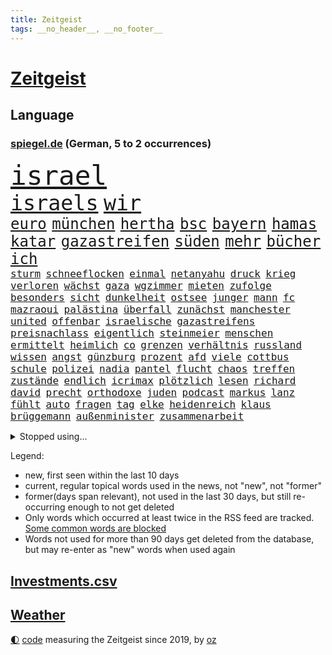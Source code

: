 ```yaml
---
title: Zeitgeist
tags: __no_header__, __no_footer__
---
```


# [Zeitgeist](https://oliz.io/zeitgeist/)

## Language

<h3><a href="https://www.spiegel.de" target="_blank">spiegel.de</a> (German, 5 to 2 occurrences)</h3>
<p style="font-family:monospace">
<span style="font-size:32pt"><a href="news_links.html#israel" class="current">israel</a></span>
<br>
<span style="font-size:25pt"><a href="news_links.html#israels" class="current">israels</a></span>
<span style="font-size:25pt"><a href="news_links.html#wir" class="current">wir</a></span>
<br>
<span style="font-size:18pt"><a href="news_links.html#euro" class="current">euro</a></span>
<span style="font-size:18pt"><a href="news_links.html#münchen" class="current">münchen</a></span>
<span style="font-size:18pt"><a href="news_links.html#hertha" class="current">hertha</a></span>
<span style="font-size:18pt"><a href="news_links.html#bsc" class="current">bsc</a></span>
<span style="font-size:18pt"><a href="news_links.html#bayern" class="current">bayern</a></span>
<span style="font-size:18pt"><a href="news_links.html#hamas" class="current">hamas</a></span>
<span style="font-size:18pt"><a href="news_links.html#katar" class="current">katar</a></span>
<span style="font-size:18pt"><a href="news_links.html#gazastreifen" class="current">gazastreifen</a></span>
<span style="font-size:18pt"><a href="news_links.html#süden" class="current">süden</a></span>
<span style="font-size:18pt"><a href="news_links.html#mehr" class="current">mehr</a></span>
<span style="font-size:18pt"><a href="news_links.html#bücher" class="current">bücher</a></span>
<span style="font-size:18pt"><a href="news_links.html#ich" class="current">ich</a></span>
<br>
<span style="font-size:12pt"><a href="news_links.html#sturm" class="current">sturm</a></span>
<span style="font-size:12pt"><a href="news_links.html#schneeflocken" class="new">schneeflocken</a></span>
<span style="font-size:12pt"><a href="news_links.html#einmal" class="current">einmal</a></span>
<span style="font-size:12pt"><a href="news_links.html#netanyahu" class="current">netanyahu</a></span>
<span style="font-size:12pt"><a href="news_links.html#druck" class="current">druck</a></span>
<span style="font-size:12pt"><a href="news_links.html#krieg" class="current">krieg</a></span>
<span style="font-size:12pt"><a href="news_links.html#verloren" class="current">verloren</a></span>
<span style="font-size:12pt"><a href="news_links.html#wächst" class="current">wächst</a></span>
<span style="font-size:12pt"><a href="news_links.html#gaza" class="current">gaza</a></span>
<span style="font-size:12pt"><a href="news_links.html#wgzimmer" class="current">wgzimmer</a></span>
<span style="font-size:12pt"><a href="news_links.html#mieten" class="current">mieten</a></span>
<span style="font-size:12pt"><a href="news_links.html#zufolge" class="current">zufolge</a></span>
<span style="font-size:12pt"><a href="news_links.html#besonders" class="current">besonders</a></span>
<span style="font-size:12pt"><a href="news_links.html#sicht" class="current">sicht</a></span>
<span style="font-size:12pt"><a href="news_links.html#dunkelheit" class="current">dunkelheit</a></span>
<span style="font-size:12pt"><a href="news_links.html#ostsee" class="current">ostsee</a></span>
<span style="font-size:12pt"><a href="news_links.html#junger" class="current">junger</a></span>
<span style="font-size:12pt"><a href="news_links.html#mann" class="current">mann</a></span>
<span style="font-size:12pt"><a href="news_links.html#fc" class="current">fc</a></span>
<span style="font-size:12pt"><a href="news_links.html#mazraoui" class="new">mazraoui</a></span>
<span style="font-size:12pt"><a href="news_links.html#palästina" class="current">palästina</a></span>
<span style="font-size:12pt"><a href="news_links.html#überfall" class="current">überfall</a></span>
<span style="font-size:12pt"><a href="news_links.html#zunächst" class="current">zunächst</a></span>
<span style="font-size:12pt"><a href="news_links.html#manchester" class="current">manchester</a></span>
<span style="font-size:12pt"><a href="news_links.html#united" class="current">united</a></span>
<span style="font-size:12pt"><a href="news_links.html#offenbar" class="current">offenbar</a></span>
<span style="font-size:12pt"><a href="news_links.html#israelische" class="current">israelische</a></span>
<span style="font-size:12pt"><a href="news_links.html#gazastreifens" class="new">gazastreifens</a></span>
<span style="font-size:12pt"><a href="news_links.html#preisnachlass" class="new">preisnachlass</a></span>
<span style="font-size:12pt"><a href="news_links.html#eigentlich" class="current">eigentlich</a></span>
<span style="font-size:12pt"><a href="news_links.html#steinmeier" class="current">steinmeier</a></span>
<span style="font-size:12pt"><a href="news_links.html#menschen" class="current">menschen</a></span>
<span style="font-size:12pt"><a href="news_links.html#ermittelt" class="current">ermittelt</a></span>
<span style="font-size:12pt"><a href="news_links.html#heimlich" class="current">heimlich</a></span>
<span style="font-size:12pt"><a href="news_links.html#co" class="current">co</a></span>
<span style="font-size:12pt"><a href="news_links.html#grenzen" class="current">grenzen</a></span>
<span style="font-size:12pt"><a href="news_links.html#verhältnis" class="current">verhältnis</a></span>
<span style="font-size:12pt"><a href="news_links.html#russland" class="current">russland</a></span>
<span style="font-size:12pt"><a href="news_links.html#wissen" class="current">wissen</a></span>
<span style="font-size:12pt"><a href="news_links.html#angst" class="current">angst</a></span>
<span style="font-size:12pt"><a href="news_links.html#günzburg" class="current">günzburg</a></span>
<span style="font-size:12pt"><a href="news_links.html#prozent" class="current">prozent</a></span>
<span style="font-size:12pt"><a href="news_links.html#afd" class="current">afd</a></span>
<span style="font-size:12pt"><a href="news_links.html#viele" class="current">viele</a></span>
<span style="font-size:12pt"><a href="news_links.html#cottbus" class="new">cottbus</a></span>
<span style="font-size:12pt"><a href="news_links.html#schule" class="current">schule</a></span>
<span style="font-size:12pt"><a href="news_links.html#polizei" class="current">polizei</a></span>
<span style="font-size:12pt"><a href="news_links.html#nadia" class="current">nadia</a></span>
<span style="font-size:12pt"><a href="news_links.html#pantel" class="new">pantel</a></span>
<span style="font-size:12pt"><a href="news_links.html#flucht" class="current">flucht</a></span>
<span style="font-size:12pt"><a href="news_links.html#chaos" class="current">chaos</a></span>
<span style="font-size:12pt"><a href="news_links.html#treffen" class="current">treffen</a></span>
<span style="font-size:12pt"><a href="news_links.html#zustände" class="current">zustände</a></span>
<span style="font-size:12pt"><a href="news_links.html#endlich" class="current">endlich</a></span>
<span style="font-size:12pt"><a href="news_links.html#icrimax" class="new">icrimax</a></span>
<span style="font-size:12pt"><a href="news_links.html#plötzlich" class="current">plötzlich</a></span>
<span style="font-size:12pt"><a href="news_links.html#lesen" class="current">lesen</a></span>
<span style="font-size:12pt"><a href="news_links.html#richard" class="current">richard</a></span>
<span style="font-size:12pt"><a href="news_links.html#david" class="current">david</a></span>
<span style="font-size:12pt"><a href="news_links.html#precht" class="new">precht</a></span>
<span style="font-size:12pt"><a href="news_links.html#orthodoxe" class="current">orthodoxe</a></span>
<span style="font-size:12pt"><a href="news_links.html#juden" class="current">juden</a></span>
<span style="font-size:12pt"><a href="news_links.html#podcast" class="current">podcast</a></span>
<span style="font-size:12pt"><a href="news_links.html#markus" class="current">markus</a></span>
<span style="font-size:12pt"><a href="news_links.html#lanz" class="new">lanz</a></span>
<span style="font-size:12pt"><a href="news_links.html#fühlt" class="current">fühlt</a></span>
<span style="font-size:12pt"><a href="news_links.html#auto" class="current">auto</a></span>
<span style="font-size:12pt"><a href="news_links.html#fragen" class="current">fragen</a></span>
<span style="font-size:12pt"><a href="news_links.html#tag" class="current">tag</a></span>
<span style="font-size:12pt"><a href="news_links.html#elke" class="current">elke</a></span>
<span style="font-size:12pt"><a href="news_links.html#heidenreich" class="current">heidenreich</a></span>
<span style="font-size:12pt"><a href="news_links.html#klaus" class="current">klaus</a></span>
<span style="font-size:12pt"><a href="news_links.html#brüggemann" class="new">brüggemann</a></span>
<span style="font-size:12pt"><a href="news_links.html#außenminister" class="current">außenminister</a></span>
<span style="font-size:12pt"><a href="news_links.html#zusammenarbeit" class="current">zusammenarbeit</a></span>
</p>
<details>
<summary>Stopped using...</summary>
<p class="former" style="font-size:12pt">
gerichtshof(1089) covid(1087) entdeckung(1087) november(1087) coronakrise(1086) flugzeuge(1086) geschützt(1086) trat(1086) beschreibt(1085) direkt(1085) geschäfte(1085) hebt(1085) neuseeland(1085) person(1085) rückschlag(1085) schlimm(1085) sogenannte(1085) wartet(1085) weiße(1085) zuschauer(1085) behauptet(1084) pressekonferenz(1084) sicherheitskräfte(1084) umstrittene(1084) umwelt(1084) vermuten(1084) verzweifelt(1084) digitalisierung(1083) entlassung(1083) halle(1083) journalisten(1083) main(1083) märz(1083) stürzte(1083) zuge(1083) abschied(1082) bestimmte(1082) botschaften(1082) ehren(1082) oberste(1082) welchem(1082) wofür(1082) 65(1081) angeklagter(1081) riss(1081) tom(1081) verlängerung(1081) anwohner(1080) erlassen(1080) musiker(1080) weshalb(1080) enthüllt(1079) freundin(1079) miteinander(1079) polizeieinsatz(1079) sicherte(1079) spanier(1079) arbeitnehmer(1078) dreimal(1078) einführen(1078) entgegen(1078) entlastet(1078) experte(1078) voraus(1078) bewährungsstrafe(1077) erinnerungen(1077) sports(1077) träumen(1077) untersuchungsausschuss(1077) entlässt(1076) entschädigung(1076) lieben(1076) vielerorts(1076) bestimmten(1075) größter(1075) irak(1075) oppositionelle(1075) problemen(1075) widerspruch(1075) halbfinale(1073) januar(1073) jüngere(1073) rat(1073) juli(1072) mode(1072) trafen(1072) vorstellen(1072) 31(1071) genutzt(1071) springt(1071) zugelassen(1071) norwegen(1070) senkt(1069) weite(1069) pünktlich(1068) gering(1067) viertelfinale(1067) einschränkungen(1066) fortgesetzt(1066) auflagen(1065) zerstören(1064) 28(1063) bäume(1063) pkw(1063) schaffte(1063) umgeht(1060) vorteile(1060) wunder(1060) erwachsene(1058) top(1056) begrüßt(1055) ähnlich(1055) informiert(1053) einbruch(1051) griechischen(1051) retter(1051) abstieg(1050) auseinandersetzung(1050) schwung(1049) ältere(1049) profis(1048) solchen(1048) koalitionspartner(1047) gehabt(1043) staatlichen(1035) gebieten(1031) regelmäßig(1016) ausweg(1014) diagnose(977) finanziellen(934) investor(914) bewirbt(912) long(909) rumänien(903) gewalttat(897) geehrt(891) fußballstar(874) besonderes(865) drohende(845) müll(839) kolumbien(837) novak(823) adac(819) djoković(817) bundesanwaltschaft(815) 72(805) fossilen(791) erfolglos(789) inszenieren(788) fluten(787) beeinträchtigt(780) konzerns(780) ukrainischer(775) umkämpften(775) analysten(774) jenseits(771) stehlen(763) haushalt(756) 73(747) angestellten(747) pazifik(736) dokumentiert(729) vorteil(728) schränkt(724) basketballstar(723) minus(715) rauswurf(711) gewachsen(700) rosa(699) 74(697) magazin(697) zehnjähriger(675) lebenslang(671) einziger(660) verteuert(645) einzig(642) ben(624) match(623) verringern(621) spielern(620) filmemacher(608) emotionalen(601) unwetter(593) runter(592) abschaffung(591) premierministerin(590) versagen(588) geplanter(583) absagen(576) besetzte(572) fluss(569) empfang(562) künstlerin(558) eindrücke(556) todes(556) kasse(552) patrick(552) windkraft(546) organisierte(543) lohn(540) spekulationen(540) talent(535) fernen(529) schwarzes(529) neuerdings(526) packenden(525) besetzen(521) ärztinnen(513) konzerte(500) luisa(494) 1200(493) kai(491) besseren(482) titelverteidiger(482) 54(480) ulrich(480) verheerend(480) einhalten(478) paderborn(478) lob(476) übung(470) 86(466) feuert(461) ängste(460) thüringens(458) verstoßen(456) verteilen(454) sehe(453) tasche(451) 16jähriger(449) großaufgebot(449) geschichtenewsletter(448) olympiasieger(447) l(446) weitergehen(446) batterien(441) rettungsaktion(440) chinesen(436) umweltschützer(429) neubauer(427) seltsam(423) schlimmeres(422) bürgergeld(420) werben(419) durchs(418) heizung(418) importiert(418) aufstand(417) hetze(415) moderator(415) spitzen(414) ganzes(412) elefanten(406) heikle(406) entkommen(401) sicherer(400) klettert(393) stephan(392) nachspiel(391) überreste(390) lula(389) rügt(383) durchaus(376) kriminalität(376) juristische(374) gesundheitszustand(371) schottische(370) unbestimmte(369) kollegin(367) verbleib(367) verwandelt(367) kinderpornografie(366) arzneimittel(363) fortschritte(362) frühling(362) klimaaktivistin(357) gerecht(354) standard(354) festgehalten(351) dahintersteckt(350) herrschen(350) kulissen(348) natogeneralsekretär(345) traditionell(341) bedrohungen(340) ausgebremst(338) neuheiten(333) befragung(331) vodafone(331) geschmack(328) sämtliche(328) fängt(327) misstrauen(326) aussichten(325) familienministerin(325) apples(322) spion(322) zulassen(322) bamberg(319) haag(318) bedienen(317) geheim(316) staates(316) redet(313) ig(312) metall(312) privatjets(311) entwendet(308) technische(306) mediathek(304) fenster(302) djokovic(298) gegensatz(298) indigene(297) lauter(297) kunstwerk(295) strafanzeige(293) naturschützer(292) trauern(292) zugunglück(292) 47(291) muster(289) regierende(289) bundesrechnungshof(286) unangenehm(286) gelegenheit(285) gekündigt(284) professionell(283) verwandte(282) informieren(281) hürde(280) kieler(277) beliebter(276) renommierte(276) änderung(276) eva(275) mittelpunkt(273) umzug(273) day(271) salat(269) erfährt(268) nizza(268) zufriedener(268) einträge(265) interessante(264) überflüssig(264) ausstand(263) geschadet(263) mythos(263) nannte(263) radio(263) mächtig(262) gesundheitliche(261) versinken(260) soest(259) immobilienpreise(258) passanten(258) sorgten(257) rauchen(255) springen(255) bukarest(254) 23jähriger(253) minderjährige(253) ertragen(252) halbinsel(252) anhörung(251) freier(251) entlang(250) unbezahlbar(250) befasst(249) fortan(249) ocean(248) leopard(246) messe(246) alcaraz(245) janet(243) nähert(242) vermeintlichen(242) schwache(241) streamer(241) streifen(239) angestiegen(238) niederländischen(238) regierungsvertreter(238) schritten(238) erschüttern(237) etappe(236) rechtsaußen(236) dennis(232) angezündet(231) spiegelspitzengespräch(231) umdenken(231) aufbruch(230) bewertet(230) niederösterreich(230) azubis(229) messerangriffs(227) siedlung(227) traurig(226) reiz(225) ringe(222) fett(221) coup(220) schwerem(220) seniorinnen(220) massachusetts(219) 130(218) wegner(218) wassermassen(217) stillstand(216) beurteilen(214) hundekot(211) objekt(211) souveränität(211) effizient(210) umstellung(210) basketball(209) instituts(209) menschliche(209) komplizen(208) schwangerschaftsabbrüche(207) zurückgeben(205) topdiplomat(204) austritt(203) fähre(203) afrikanische(202) verwüstet(202) ausschnitte(201) milliardenschwere(201) mythen(201) russisch(201) verteidigte(201) vorfahren(201) wendepunkt(201) slowenien(200) unweit(200) #metoo(199) königsetappe(199) nairobi(199) geheimnisvolle(198) wasserknappheit(198) wassermangel(197) heizungen(196) hellt(196) obduziert(196) schwersten(195) hinweg(193) insolvent(193) zeug(193) begangen(192) gesunde(192) schulkinder(191) bezieht(190) bundesverwaltungsgericht(190) erfolgen(190) italienischer(190) usbundesstaats(190) wach(190) mobil(189) ostseepipelines(189) griechenlands(188) absatz(187) errichten(187) f(187) optionen(187) usgeheimdienste(186) elbe(185) tatwaffe(185) jacht(184) wettrennen(184) 88(183) luke(183) niederländischer(183) schieben(183) elterngeld(182) vergangenem(182) ideale(181) dna(180) bestandsaufnahme(178) duschen(178) reißenden(178) ticket(178) gekürt(177) säen(177) zittern(177) geknackt(176) produkt(176) astronomie(175) länderspiele(175) pool(174) unrealistisch(174) umfragehoch(171) breite(170) westlicher(168) fläche(167) monarch(166) schwachstelle(166) unterbricht(166) zuständigen(166) 34jähriger(164) 1974(163) 2010(163) basketballer(163) kopfzerbrechen(161) kennedy(160) stuft(159) tschentscher(158) hinterließ(157) senden(157) cia(156) fühle(156) missachtet(156) fisch(155) horror(155) beleidigung(154) logo(154) trikot(154) zehnjährigen(153) gedenkt(152) spielten(151) 180(149) beschmiert(149) anlegen(148) energiesicherheit(148) notarzt(148) bewahrt(147) court(146) karamursa(146) militärregierung(146) vergiften(146) begleitete(145) einkommensteuer(145) erledigen(145) höchststand(145) sony(145) vergebung(145) auftauchen(144) heilung(144) unterbrochen(144) christopher(143) mitarbeitenden(143) strikt(143) gebäudeenergiegesetz(142) supreme(142) auswirken(141) besatzer(141) kuba(141) coronahilfen(139) look(139) genditzki(138) versteckt(138) ereignis(137) regierungen(137) arabischen(136) salzburg(136) schulter(135) tarnung(135) erregt(134) exbürgermeister(133) kredite(133) schimpfen(133) gefördert(132) nächtliche(132) nötigen(132) 9(131) kolonialismus(131) trümmer(131) umbenennung(131) fünfeinhalb(130) mangelware(130) radprofis(130) anschaut(129) drohnenangriffe(129) energieintensive(129) schönsten(129) dingen(128) militärführung(128) 21jährigen(127) anschlägen(127) frodeno(127) kfrage(127) memoiren(127) mohammed(127) zusammenfassung(127) brachen(126) wahlkampfthema(126) herkunftsstaaten(125) zurücktreten(125) alben(124) ausrichten(124) befassen(124) outback(124) coco(123) gauff(123) staatschefs(123) führender(122) motivierten(122) ranken(122) altersvorsorge(121) bergsteiger(121) einzusetzen(121) brandstiftung(120) beitragen(119) lebenserwartung(119) partien(119) rettungsversuch(119) verfassung(119) wortlaut(119) asylanträgen(118) bundeshaushalt(118) seen(118) unzulässig(118) regierungsflieger(117) schiffs(117) soldatinnen(117) befürchtete(116) belgiens(116) bürgern(116) erneuerbarer(116) katastrophengebiet(116) strategisch(116) chipherstellers(115) mobilität(115) mysteriöse(115) open(115) verwüstung(114) elend(113) josh(113) rundfahrt(113) abschlusserklärung(112) bremse(112) budget(112) gesamtführung(112) ämtern(112) finaleinzug(111) kinderreportern(111) versagte(111) verzweifelte(111) bezweifelt(109) leichte(108) sechster(107) sympathisch(107) verstrickungen(107) klopfen(106) pflegerin(106) potenziell(106) rechtsextremer(106) teamkollege(106) kosovarische(105) vorbestraft(105) wirtschaftsforscher(105) beinen(104) gelte(104) schläft(104) gündoğan(103) homosexualität(103) i̇lkay(103) millionenschaden(103) regionalwahlen(103) sommerpause(103) wohnhäuser(102) bezahlte(101) brasiliens(101) wanderung(101) abgewehrt(100) apolda(100) bundesagentur(100) aufräumarbeiten(99) drohnenaufnahmen(99) freiwilligen(98) außerirdische(97) brandenburgischen(97) iris(97) techniker(97) weile(97) zumutung(97) aryna(96) jannik(96) sabalenka(96) sinner(96) interessiert(95) motorrad(95) niedergang(95) systeme(95) tunis(95) asylstreit(94) dnjepr(94) fertiggestellt(94) havertz(94) nachkommen(94) spirale(93) unwettern(93) waggon(93) bundeswirtschaftsministerium(92) energieverbrauch(92) fußballem(92) kreuzfahrtschiff(92) theorien(92) verschollen(92) grandslamtitel(91) ryanair(91) verschlechtern(91) vox(91) wetterbedingungen(91) eingestürzte(90) füllen(90) lebend(90) milliardenschweren(90) vermittlungen(90) ehre(89) wählerstimmen(89) 4500(88) braut(88) ertrinkt(88) mahmoud(88) spitzenplatz(88) vergessene(88) worms(88) anderthalb(87) eile(87) erschöpfung(87) hergestellt(87) karosserien(87) nationalcoach(87) städtischen(87) tyler(87) bedankte(86) freistaat(86) hafengesellschaft(86) neuschwanstein(86) abhandengekommen(85) angelaufen(85) bundesminister(85) chipfabrik(85) entgleisungen(85) exnationalspielerin(85) staatstrauer(85) titan(85) verhandelten(85) airbusjets(84) jobeinstieg(84) motorradunfall(84) nordstreamanschlag(84) umarmung(84) aurubis(83) bomber(83) erweist(83) heimem(83) kupferhersteller(83) köchinnen(83) programme(83) pur(83) anwesenden(82) aussetzer(82) beeinträchtigungen(82) geparkten(82) herunterzuspielen(82) jaroslaw(82) kaczyński(82) o2(82) pischef(82) flotte(81) sensationell(81) twitch(81) umringt(81) verhöhnt(81) alfons(80) bahrain(80) enger(80) ezb(80) leuchtet(80) sicherheitslücke(80) veganen(80) abgaben(79) ecstasy(79) freigeben(79) polizeisprecher(79) tauchgang(79) ultra(79) ärztlichen(79) haas(78) mutmaßliches(78) prigoschinaufstand(78) volksfesten(78) 2050(77) android(77) gefährlichste(77) it’s(77) neuartige(77) privatpersonen(77) vermieden(77) viermal(77) agenten(76) aussitzen(76) brugger(76) burger(76) cybercrime(76) kabellose(76) luka(76) süßstoff(76) unterfranken(76) verbinden(76) 36jähriger(75) ermittlung(75) radwege(75) verdankt(75) wetterphänomene(75) analysieren(74) belastungsstörungen(74) einbrecher(74) holten(74) topfahrer(74) topmilitär(74) verordnungen(74) coacht(73) freizeit(73) geschlecht(73) klassement(73) nordöstlich(73) selbstbewusst(73) wagnerputsch(73) weltfußballer(73) berufsgruppe(72) birkenstocksandalen(72) bundesstaats(72) g20gipfel(72) goldene(72) hilfsdienste(72) hohem(72) skurrile(72) überwältigen(72) zeitungsinterview(71) überschwemmt(71) alkoholisierter(70) annektierten(70) einstellungen(70) gehörten(70) intelfabrik(70) rheinlandpfälzischen(70) wertschätzung(70) ärgerlich(70) 105(69) abhaken(69) abschiedstournee(69) betriebssystem(69) brutaler(69) geil(69) gepanzerten(69) lösten(69) nachvollziehbar(69) unzählige(69) warmen(69) handlungsbedarf(68) landshut(68) novum(68) talk(68) bremste(67) freizeitaktivitäten(67) furchtbaren(67) immens(67) maroden(67) polizeistreife(67) sauna(67) wetteifern(67) bezahlbar(66) entpuppt(66) feinden(66) geklettert(66) inhaltlich(66) kaufprämien(66) schwachem(66) stärkerer(66) treibhausgasemissionen(66) verkehrschaos(66) verkünden(66) visionär(66) böschung(65) einvernehmlich(65) wirkstoff(65) bruce(64) elfte(64) favoritenrolle(64) gutverdiener(64) spontan(64) archäologie(63) beißen(63) benutzen(63) brocken(63) elektrogeräte(63) rauf(63) schrumpfende(63) unterschiedlicher(63) verbal(63) ausrede(62) bergankunft(62) berührungen(62) geschlechtern(62) terroranschläge(62) zeugin(62) antwortet(61) büsum(61) inoffiziellen(61) richterliche(61) badewannenmord(60) beschimpfungen(60) geburtenrate(60) grundsätze(60) kugel(60) meteorologen(60) überragenden(60) angeworben(59) bergetappe(59) flächen(59) grundsicherung(59) skurriler(59) under(59) bronze(58) dolly(58) schwedt(58) schweine(58) verivox(58) zweijähriger(58) kittel(57) posieren(57) verstoßes(57) antreiben(56) linienbus(56) minutenprotokoll(56) russlandpolitik(56) salzburger(56) weinte(56) dienstreisen(55) einsteigen(55) gebäck(55) maas(55) anlage(54) geringeren(54) mi6(54) naturkatastrophe(54) ordentlich(54) polizeiwagen(54) sichtung(54) wmsieg(54) übermäßig(54) rätselt(53) kühle(52) entkam(51) improvisierte(51) nationalspielerin(51) pädagogen(51) strafbefehl(51) teamkollegen(51) vorcoronaniveau(51) zuverlässiger(51) ansatz(50) bescheinigt(50) g20treffen(50) zweifelt(50) abgefeuert(49) brandstiftungen(49) exklusive(49) gemeinsamer(49) kunde(49) strafkolonie(49) öltanker(49) energieversorgung(48) ifoinstituts(48) komplizierte(48) niederbayern(48) patientin(48) bränden(47) diplomatisches(47) justizumbau(47) küsst(47) mcdonald's(47) msc(47) sotheby’s(47) taipeh(47) verhinderten(47) belastungsstörung(46) blatt(46) chancenlos(46) geschummelt(46) kamikazedrohnen(46) kicken(46) posttraumatische(46) widerstände(46) argentinier(45) colonna(45) vergesslichkeit(45) zinserhöhungen(45) zusätzlichen(45) einsichten(44) gefährdeten(44) hitzlsperger(44) landeschef(44) leitzinsen(44) offshorewindparks(44) slowenen(44) stationiert(44) vertritt(44) zehnjährige(44) abrupt(43) anzeige(43) kommunalpolitik(43) tätig(43) umstrittensten(43) abschieben(42) etfs(42) falschem(42) justin(42) klimatechnik(42) lockeren(42) re(42) schalteten(42) sparrezept(42) absetzen(41) afrikanischer(41) eingehen(41) geldsorgen(41) giftigen(41) i’m(41) nachtzüge(41) römischen(41) vorrunde(41) weggebrochen(41) einflussreichsten(40) grosz(40) kriegsgerät(40) spdmitgliedschaft(40) tourmalet(40) zufällige(40) gregor(39) gysi(39) kreuzberg(39) landau(39) vorjahreszeitraum(39) a2(38) arbeitsvertrag(38) disqualifiziert(38) häuserpreise(38) oberen(38) verkündeten(38) vorhersagen(38) überragte(38) übertreffen(38) bergauf(37) elfmeterschießen(37) gefühlt(37) hartes(37) ian(37) kontaktiert(37) straflager(37) hochwassers(36) manipulieren(36) marschiert(36) us(36) bosnien(35) bundeselternrat(35) flüsse(35) fußballerin(35) haba(35) hackern(35) hassen(35) inszenierung(35) jakoo(35) minderjährigen(35) spielwarenhersteller(35) widerlegen(35) angezogen(34) blitz(34) invasive(34) akzeptanz(33) mannschaften(33) milliardäre(33) vincent(33) wmaus(33) zerstreuen(33) galaxie(32) netzagentur(32) rocksänger(32) unbeeindruckt(32) basketballweltmeisterschaft(31) drehte(31) empfing(31) irgendwas(31) klimaschützer(31) sirenen(31) superreiche(31) verzockt(31) baerbocks(30) beute(30) erklimmt(30) gastwirte(30) panikattacken(30) peiniger(30) referendariat(30) shootingstar(30) zusehends(30) erstattet(29) gift(29) machos(29) nbastars(29) rechtsextremisten(29) su30(29) vorstände(29) baufirmen(28) bürgerinnen(28) drahtzieher(28) durchschlugen(28) fliegenden(28) gestiegenen(28) postete(28) stromschlag(28) unterschieden(28) übersteigt(28) emgold(27) erregte(27) erschöpft(27) euabgeordnete(27) gehaltsplus(27) geschäftsführerin(27) klettersteig(27) linienflug(27) momente(27) nüchtern(27) praktiken(27) rodgers(27) rotteten(27) stiegen(27) verzehr(27) fahrrad(26) iaa(26) kürzen(26) missbrauchsdarstellungen(26) mountainbiker(26) widersetzt(26) arena(25) einmischung(25) flugbereitschaft(25) gerhart(25) scheidung(25) 1978(24) gleis(24) heutigen(24) sperrung(24) stundenlangen(24) vorstandswahl(24) wirtschaftsflaute(24) 3300(23) einfaches(23) möbelkonzern(23) sommerlichen(23) svenja(23) wertpapiere(23) erreichten(22) flüchtigen(22) grenznähe(22) me(22) mtv(22) schuldfähig(22) staatsanwältin(22) zusammengebrochen(22) automesse(21) autowaschanlage(21) elterntaxis(21) generalbundesanwalt(21) gestürmt(21) halep(21) simona(21) wmendspiel(21) beschmierte(20) gefallener(20) gewehre(20) quecksilber(20) stromkosten(20) total(20) 13000(19) armeestützpunkt(19) basketballwm(19) exanwalt(19) giulia(19) gwinn(19) hütte(19) verbraucherportal(19) deine(18) männerteam(18) wmfinale(18) bisheriger(17) charmante(17) hitlers(17) klamotten(17) protestierte(17) reformiert(17) amateuraufnahmen(16) erweitern(16) gleicht(16) ludovic(16) tatsächlichen(16) ungesühnt(16) veranschlagt(16) verheerende(16) grünes(15) parker(15) räucherfisch(15) schwellenländer(15) euvorgaben(14) fernseher(14) gewässern(14) sparsame(14) verbandschefs(14) wiedervereint(14) überraschungen(14) baubooms(13) berchtesgaden(13) fitnesstrainer(13) gemeinderats(13) hilfswerk(13) höhle(13) kampfflugzeuge(13) kampfsportgruppe(13) krisengipfel(13) mangelnde(13) rumänischen(13) spiegelranking(13) act(12) bieter(12) hallo(12) strompreis(12) 2001(11) abgehängt(11) achtzigerjahren(11) aktuellem(11) alarmieren(11) außerirdisch(11) dallas(11) herkunftsländern(11) prigoschinabsturz(11) spitzensteuersatz(11) starttermin(11) veganer(11) vorhanden(11) wmsiegerehrung(11)
</p>
</details>
<p>Legend:
<ul>
<li><span class="new">new</span>, first seen within the last 10 days</li>
<li><span class="current">current</span>, regular topical words used in the news, not "new", not "former"</li>
<li><span class="former">former(days span relevant)</span>, not used in the last 30 days, but still re-occurring enough to not get deleted</li>
<li>Only words which occurred at least twice in the RSS feed are tracked. <a href="language/filters.py">Some common words are blocked</a></li>
<li>Words not used for more than 90 days get deleted from the database, but may re-enter as "new" words when used again</li>
</ul>
</p>

## [Investments](investments.html)[.csv](investments.csv)

## [Weather](weather.html)

<footer>
<a href="javascript:toggleTheme()" class="nav">🌓</a>
<a href="https://github.com/ooz/zeitgeist">code</a> measuring the Zeitgeist since 2019, by <a href="https://oliz.io">oz</a>
</footer>
